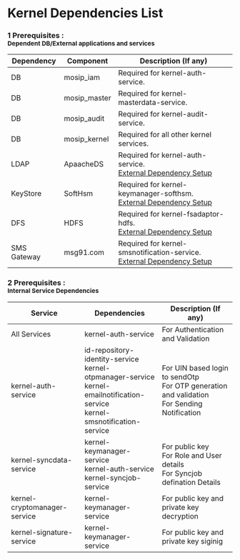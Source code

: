 # Kernel Dependencies List

### 1 Prerequisites : <br><sub>Dependent DB/External applications and services</sub></br>
Dependency|Component|Description (If any)
-----|--------------|----------------
DB|mosip_iam|Required for kernel-auth-service.
DB|mosip_master|Required for kernel-masterdata-service.
DB|mosip_audit|Required for kernel-audit-service.
DB|mosip_kernel|Required for all other kernel services.
LDAP|ApaacheDS|Required for kernel-auth-service. <br> [External Dependency Setup](https://github.com/mosip/mosip-docs/wiki/Getting-Started#65-steps-to-install-and-configuration-ldap)
KeyStore|SoftHsm|Required for kernel-keymanager-softhsm. <br> [External Dependency Setup](https://github.com/mosip/mosip-docs/wiki/Getting-Started#67-steps-to-install-kernel-key-manager-service)
DFS|HDFS|Required for kernel-fsadaptor-hdfs. <br> [External Dependency Setup](https://github.com/mosip/mosip-docs/wiki/Getting-Started#66-steps-to-install-and-configuration-hdfs)
SMS Gateway|msg91.com|Required for kernel-smsnotification-service. <br> [External Dependency Setup](https://github.com/mosip/mosip-docs/wiki/Getting-Started#6.8-register-on-httpscontrolmsg91comsignup-as-developer-and-get-an-authkey-replace-the-same-in-kernelproperties-used-by--kernel-smsnotification-service-)



### 2 Prerequisites : <br><sub>Internal Service Dependencies</sub></br>
Service|Dependencies|Description (If any)
-------|--------------|----------------
All Services|kernel-auth-service|For Authentication and Validation
kernel-auth-service| id-repository-identity-service <br> kernel-otpmanager-service <br> kernel-emailnotification-service <br> kernel-smsnotification-service| For UIN based login to sendOtp <br> For OTP generation and validation <br> For Sending Notification
kernel-syncdata-service|kernel-keymanager-service <br> kernel-auth-service <br> kernel-syncjob-service|For public key <br> For  Role and User details <br> For Syncjob defination Details
kernel-cryptomanager-service|kernel-keymanager-service| For public key and private key decryption
kernel-signature-service|kernel-keymanager-service|For public key and private key siginig


